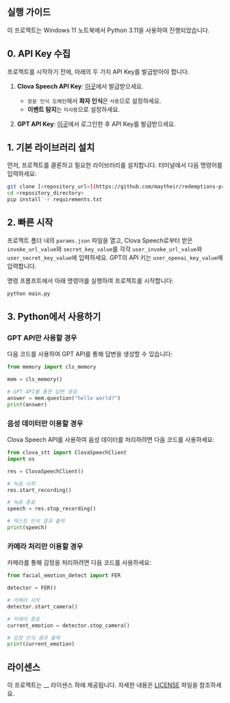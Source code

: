 ## 실행 가이드

이 프로젝트는 Windows 11 노트북에서 Python 3.11을 사용하여 진행되었습니다.

## 0. API Key 수집
프로젝트를 시작하기 전에, 아래의 두 가지 API Key를 발급받아야 합니다.

1. **Clova Speech API Key**: [이곳](https://www.ncloud.com/product/aiService/clovaSpeech)에서 발급받으세요.
   - `장문 인식 도메인`에서 **화자 인식**은 `사용`으로 설정하세요.
   - **이벤트 탐지**는 `미사용`으로 설정하세요.

2. **GPT API Key**: [이곳](https://platform.openai.com/login?launch)에서 로그인한 후 API Key를 발급받으세요.

## 1. 기본 라이브러리 설치

먼저, 프로젝트를 클론하고 필요한 라이브러리를 설치합니다. 터미널에서 다음 명령어를 입력하세요:

```bash
git clone [<repository_url>](https://github.com/maytheir/redemptions-prompt-generater.git)
cd <repository_directory>
pip install -r requirements.txt
```

## 2. 빠른 시작

프로젝트 폴더 내의 `params.json` 파일을 열고, Clova Speech로부터 받은 `invoke_url_value`와 `secret_key_value`를 각각 `user_invoke_url_value`와 `user_secret_key_value`에 입력하세요. GPT의 API 키는 `user_openai_key_value`에 입력합니다.

명령 프롬프트에서 아래 명령어를 실행하여 프로젝트를 시작합니다:

```bash
python main.py
```

## 3. Python에서 사용하기

### GPT API만 사용할 경우

다음 코드를 사용하여 GPT API를 통해 답변을 생성할 수 있습니다:

```python
from memory import cls_memory

mem = cls_memory()

# GPT API를 통한 답변 생성
answer = mem.question("hello world?")
print(answer)
```

### 음성 데이터만 이용할 경우

Clova Speech API를 사용하여 음성 데이터를 처리하려면 다음 코드를 사용하세요:

```python
from clova_stt import ClovaSpeechClient
import os

res = ClovaSpeechClient()

# 녹음 시작
res.start_recording()

# 녹음 종료
speech = res.stop_recording()

# 텍스트 인식 결과 출력
print(speech)
```

### 카메라 처리만 이용할 경우

카메라를 통해 감정을 처리하려면 다음 코드를 사용하세요:

```python
from facial_emotion_detect import FER

detector = FER()

# 카메라 시작
detector.start_camera()

# 카메라 종료
current_emotion = detector.stop_camera()

# 감정 인식 결과 출력
print(current_emotion)
```

## 라이센스
이 프로젝트는 __ 라이센스 하에 제공됩니다. 자세한 내용은 [LICENSE](LICENSE) 파일을 참조하세요.
